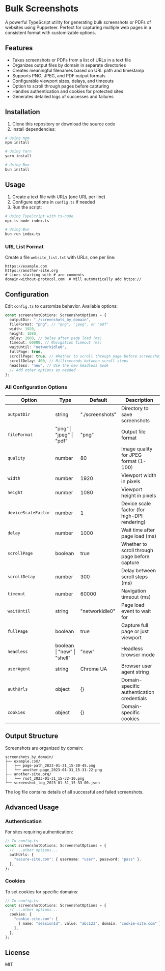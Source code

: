 # Bulk Screenshots

A powerful TypeScript utility for generating bulk screenshots or PDFs of websites using Puppeteer. Perfect for capturing multiple web pages in a consistent format with customizable options.

## Features

- Takes screenshots or PDFs from a list of URLs in a text file
- Organizes output files by domain in separate directories
- Creates meaningful filenames based on URL path and timestamp
- Supports PNG, JPEG, and PDF output formats
- Configurable viewport sizes, delays, and timeouts
- Option to scroll through pages before capturing
- Handles authentication and cookies for protected sites
- Generates detailed logs of successes and failures

## Installation

1. Clone this repository or download the source code
2. Install dependencies:

```bash
# Using npm
npm install

# Using Yarn
yarn install

# Using Bun
bun install
```

## Usage

1. Create a text file with URLs (one URL per line)
2. Configure options in `config.ts` if needed
3. Run the script:

```bash
# Using TypeScript with ts-node
npx ts-node index.ts

# Using Bun
bun run index.ts
```

### URL List Format

Create a file `website_list.txt` with URLs, one per line:

```
https://example.com
https://another-site.org
# Lines starting with # are comments
domain-without-protocol.com  # Will automatically add https://
```

## Configuration

Edit `config.ts` to customize behavior. Available options:

```typescript
const screenshotOptions: ScreenshotOptions = {
  outputDir: "./screenshots_by_domain",
  fileFormat: "png", // "png", "jpeg", or "pdf"
  width: 1920,
  height: 1080,
  delay: 2000, // Delay after page load (ms)
  timeout: 60000, // Navigation timeout (ms)
  waitUntil: "networkidle0",
  fullPage: true,
  scrollPage: true, // Whether to scroll through page before screenshot
  scrollDelay: 400, // Milliseconds between scroll steps
  headless: "new", // Use the new headless mode
  // Add other options as needed
};
```

### All Configuration Options

| Option              | Type                        | Default         | Description                                   |
| ------------------- | --------------------------- | --------------- | --------------------------------------------- |
| `outputDir`         | string                      | "./screenshots" | Directory to save screenshots                 |
| `fileFormat`        | "png" \| "jpeg" \| "pdf"    | "png"           | Output file format                            |
| `quality`           | number                      | 80              | Image quality for JPEG format (1-100)         |
| `width`             | number                      | 1920            | Viewport width in pixels                      |
| `height`            | number                      | 1080            | Viewport height in pixels                     |
| `deviceScaleFactor` | number                      | 1               | Device scale factor (for high-DPI rendering)  |
| `delay`             | number                      | 1000            | Wait time after page load (ms)                |
| `scrollPage`        | boolean                     | true            | Whether to scroll through page before capture |
| `scrollDelay`       | number                      | 300             | Delay between scroll steps (ms)               |
| `timeout`           | number                      | 60000           | Navigation timeout (ms)                       |
| `waitUntil`         | string                      | "networkidle0"  | Page load event to wait for                   |
| `fullPage`          | boolean                     | true            | Capture full page or just viewport            |
| `headless`          | boolean \| "new" \| "shell" | "new"           | Headless browser mode                         |
| `userAgent`         | string                      | Chrome UA       | Browser user agent string                     |
| `authUrls`          | object                      | {}              | Domain-specific authentication credentials    |
| `cookies`           | object                      | {}              | Domain-specific cookies                       |

## Output Structure

Screenshots are organized by domain:

```
screenshots_by_domain/
├── example.com/
│   ├── page-path_2023-01-31_15-30-45.png
│   └── another-page_2023-01-31_15-31-22.png
├── another-site.org/
│   └── root_2023-01-31_15-32-10.png
└── screenshot_log_2023-01-31_15-33-00.json
```

The log file contains details of all successful and failed screenshots.

## Advanced Usage

### Authentication

For sites requiring authentication:

```typescript
// In config.ts
const screenshotOptions: ScreenshotOptions = {
  // ...other options...
  authUrls: {
    "secure-site.com": { username: "user", password: "pass" },
  },
};
```

### Cookies

To set cookies for specific domains:

```typescript
// In config.ts
const screenshotOptions: ScreenshotOptions = {
  // ...other options...
  cookies: {
    "cookie-site.com": [
      { name: "sessionId", value: "abc123", domain: "cookie-site.com" },
    ],
  },
};
```

## License

MIT
